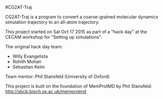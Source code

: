 #CG2AT-Traj

CG2AT-Traj is a program to convert a coarse-grained molecular dynamics simulation trajectory to an all-atom trajectory.

This project started on Sat Oct 17 2015 as part of a "hack day" at the CECAM workshop for "Setting up simulations".

The original hack day team:
 * Willy Evangelista
 * Rohith Mohan
 * Sebastian Kelm

Team mentor: Phil Stansfeld (University of Oxford)

This project is built on the foundation of MemProtMD by Phil Stansfeld:  http://sbcb.bioch.ox.ac.uk/memprotmd

